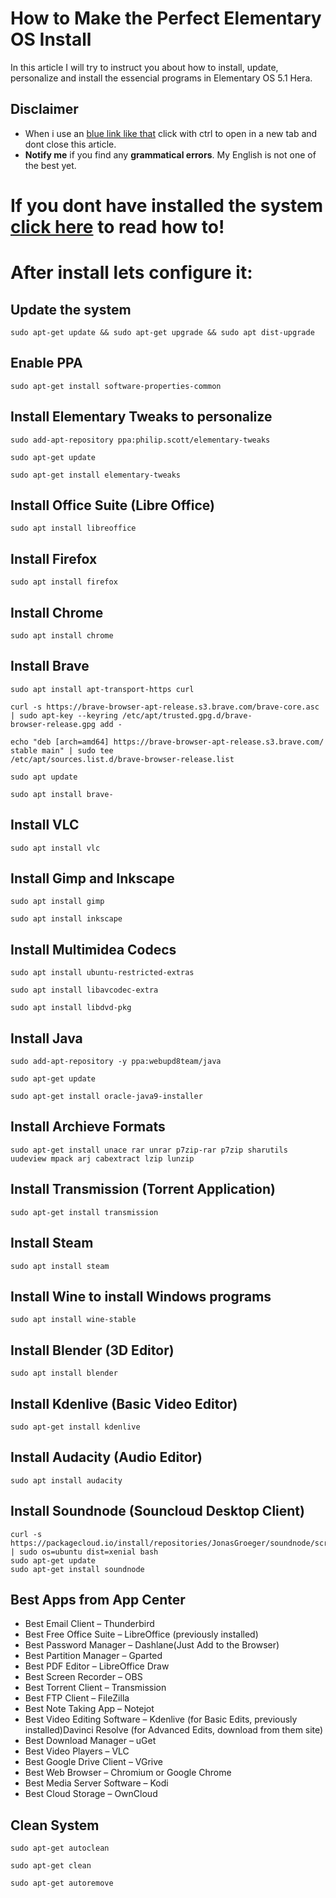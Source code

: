 # How to Make the Perfect Elementary OS Install

In this article I will try to instruct you about how to install, update, personalize and install the essencial programs in
Elementary OS 5.1 Hera.

## Disclaimer

* When i use an [blue link like that](https://corgiorgy.com/) click with ctrl to open in a new tab and dont close this 
article.
* **Notify me** if you find any **grammatical errors**. My English is not one of the best yet.

# If you dont have installed the system [click here](https://github.com/gabrielzschmitz/Elementary-OS-Perfect-Install/blob/master/How-Install-the-System.md) to read how to!


# After install lets configure it:

## Update the system ##

```
sudo apt-get update && sudo apt-get upgrade && sudo apt dist-upgrade
```

## Enable PPA

```
sudo apt-get install software-properties-common
```

## Install Elementary Tweaks to personalize

```
sudo add-apt-repository ppa:philip.scott/elementary-tweaks

sudo apt-get update

sudo apt-get install elementary-tweaks
```

## Install Office Suite (Libre Office)

```
sudo apt install libreoffice
```

## Install Firefox

```
sudo apt install firefox
```

## Install Chrome

```
sudo apt install chrome
```

## Install Brave 

```
sudo apt install apt-transport-https curl

curl -s https://brave-browser-apt-release.s3.brave.com/brave-core.asc | sudo apt-key --keyring /etc/apt/trusted.gpg.d/brave-
browser-release.gpg add -

echo "deb [arch=amd64] https://brave-browser-apt-release.s3.brave.com/ stable main" | sudo tee 
/etc/apt/sources.list.d/brave-browser-release.list

sudo apt update

sudo apt install brave-
```

## Install VLC

```
sudo apt install vlc
```

## Install Gimp and Inkscape

```
sudo apt install gimp

sudo apt install inkscape
```

## Install Multimidea Codecs

```
sudo apt install ubuntu-restricted-extras

sudo apt install libavcodec-extra

sudo apt install libdvd-pkg
```

## Install Java

```
sudo add-apt-repository -y ppa:webupd8team/java

sudo apt-get update

sudo apt-get install oracle-java9-installer
```

## Install Archieve Formats

```
sudo apt-get install unace rar unrar p7zip-rar p7zip sharutils uudeview mpack arj cabextract lzip lunzip
```

## Install Transmission (Torrent Application)

```
sudo apt-get install transmission
```

## Install Steam

```
sudo apt install steam
```

## Install Wine to install Windows programs

```
sudo apt install wine-stable
```

## Install Blender (3D Editor)

```
sudo apt install blender
```

## Install Kdenlive (Basic Video Editor)

```
sudo apt-get install kdenlive
```

## Install Audacity (Audio Editor)

```
sudo apt install audacity
```

## Install Soundnode (Souncloud Desktop Client)

```
curl -s https://packagecloud.io/install/repositories/JonasGroeger/soundnode/script.deb.sh | sudo os=ubuntu dist=xenial bash
sudo apt-get update
sudo apt-get install soundnode

```

## Best Apps from App Center

* Best Email Client – Thunderbird
* Best Free Office Suite – LibreOffice (previously installed)
* Best Password Manager – Dashlane(Just Add to the Browser)
* Best Partition Manager – Gparted
* Best PDF Editor – LibreOffice Draw
* Best Screen Recorder – OBS
* Best Torrent Client – Transmission
* Best FTP Client – FileZilla
* Best Note Taking App – Notejot
* Best Video Editing Software – Kdenlive (for Basic Edits, previously installed)Davinci Resolve (for Advanced Edits, 
download from them site)
* Best Download Manager – uGet
* Best Video Players – VLC
* Best Google Drive Client – VGrive
* Best Web Browser – Chromium or Google Chrome
* Best Media Server Software – Kodi
* Best Cloud Storage – OwnCloud

## Clean System

```
sudo apt-get autoclean

sudo apt-get clean

sudo apt-get autoremove
```
